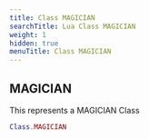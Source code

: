 ```yaml
---
title: Class MAGICIAN
searchTitle: Lua Class MAGICIAN
weight: 1
hidden: true
menuTitle: Class MAGICIAN
---
```

## MAGICIAN

This represents a MAGICIAN Class
```lua
Class.MAGICIAN
```